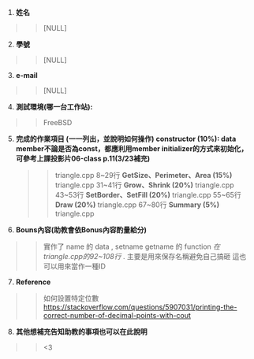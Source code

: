 1. **姓名**
>>[NULL]
2. **學號**
>>[NULL]
3. **e-mail**
>>[NULL]
4. **測試環境(哪一台工作站):**
>>FreeBSD
5. **完成的作業項目 (一一列出，並說明如何操作)**
    **constructor (10%): data member不論是否為const，都應利用member initializer的方式來初始化，可參考上課投影片06-class p.11(3/23補充)**
    >>triangle.cpp 8~29行
    **GetSize、Perimeter、Area (15%)**
    >>triangle.cpp 31~41行
    **Grow、Shrink (20%)**
    >>triangle.cpp 43~53行
    **SetBorder、SetFill (20%)**
    >>triangle.cpp 55~65行
    **Draw (20%)**
    >>triangle.cpp 67~80行
    **Summary (5%)**
    >>triangle.cpp 
6. **Bouns內容(助教會依Bonus內容酌量給分)**
>> 實作了 name 的 data , setname getname 的 function *在triangle.cpp的92~108行* .
>> 主要是用來保存名稱避免自己搞砸
>> 這也可以用來當作一種ID
7. **Reference**
>>如何設置特定位數 https://stackoverflow.com/questions/5907031/printing-the-correct-number-of-decimal-points-with-cout
8. **其他想補充告知助教的事項也可以在此說明**
>> <3